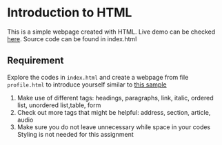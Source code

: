 # Introduction to HTML

This is a simple webpage created with HTML. Live demo can be
checked [here](https://mongoll.github.io/bof-html_introduction/profile). Source code can be found in index.html

## Requirement

Explore the codes in `index.html` and create a webpage from file `profile.html` to introduce yourself similar to
[this sample](https://integrify-finland.github.io/bof-introduction-sample/)

1. Make use of different tags: headings, paragraphs, link, italic, ordered list, unordered list,table, form
2. Check out more tags that might be helpful: address, section, article, audio
3. Make sure you do not leave unnecessary while space in your codes
Styling is not needed for this assignment
